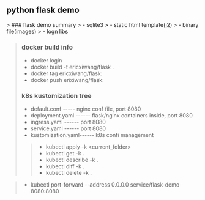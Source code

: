 <h2>python flask demo</h2>
> ### flask demo summary
> - sqlite3 
> - static html template(j2)
> - binary file(images)
> - logn libs


> ### docker build info
> - docker login
> - docker build -t ericxiwang/flask .
> - docker tag <image-id> ericxiwang/flask:<build-id>
> - docker push erixiwang/flask:<build-id>
> 
> 
> 
> 
> ### k8s kustomization tree
> - default.conf      ----- nginx conf file, port 8080
> - deployment.yaml   ------ flask/nginx containers inside, port 8080
> - ingress.yaml      ------ port 8080
> - service.yaml      ------ port 8080
> - kustomization.yaml------ k8s confi management
> 
>> - kubectl apply -k <current_folder>
>> - kubectl get -k .
>> - kubectl describe -k .
>> - kubectl diff -k .
>> - kubectl delete -k .

> 
> - kubectl port-forward --address 0.0.0.0 service/flask-demo 8080:8080